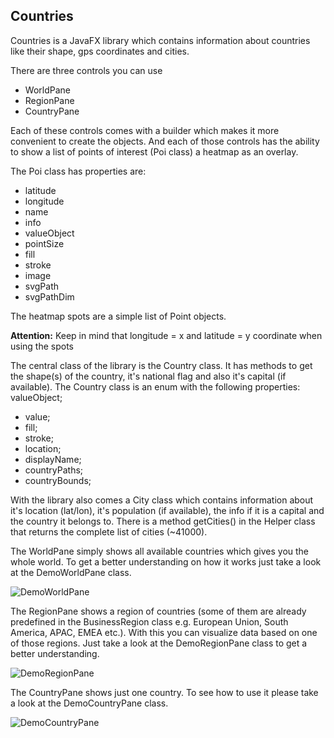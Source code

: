 ## Countries

Countries is a JavaFX library which contains information about countries like their shape, gps coordinates and cities.

There are three controls you can use
- WorldPane
- RegionPane
- CountryPane

Each of these controls comes with a builder which makes it more convenient to create the objects.
And each of those controls has the ability to show a list of points of interest (Poi class) a 
heatmap as an overlay.

The Poi class has properties are: 
- latitude
- longitude
- name
- info
- valueObject
- pointSize
- fill
- stroke
- image
- svgPath
- svgPathDim

The heatmap spots are a simple list of Point objects.

<b>Attention:</b>
Keep in mind that longitude = x and latitude = y coordinate when using the spots

The central class of the library is the Country class. It has methods to get the shape(s) of the
country, it's national flag and also it's capital (if available).
The Country class is an enum with the following properties:
valueObject;
- value;
- fill;
- stroke;
- location;
- displayName;
- countryPaths;
- countryBounds;

With the library also comes a City class which contains information about it's location (lat/lon),
it's population (if available), the info if it is a capital and the country it belongs to.
There is a method getCities() in the Helper class that returns the complete list of cities (~41000).

The WorldPane simply shows all available countries which gives you the whole world.
To get a better understanding on how it works just take a look at the DemoWorldPane class.

![DemoWorldPane](https://raw.githubusercontent.com/HanSolo/countries/DemoWorldPane.png)

The RegionPane shows a region of countries (some of them are already predefined in the BusinessRegion class 
e.g. European Union, South America, APAC, EMEA etc.).
With this you can visualize data based on one of those regions. Just take a look at the
DemoRegionPane class to get a better understanding.

![DemoRegionPane](https://raw.githubusercontent.com/HanSolo/countries/DemoRegionPane.png)

The CountryPane shows just one country. To see how to use it please take a look at the 
DemoCountryPane class.

![DemoCountryPane](https://raw.githubusercontent.com/HanSolo/countries/DemoCountryPane.png)
